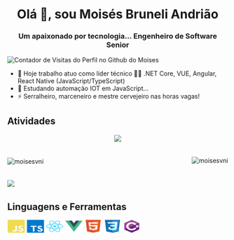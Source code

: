 <h1 align="center">Olá 👋, sou Moisés Bruneli Andrião</h1>
<h3 align="center">Um apaixonado por tecnologia... Engenheiro de Software Senior</h3>

<div align="left">
  <img src="https://visitor-badge.feriirawann.repl.co/?username=moisesvni&repo=murilonicemento&style=for-the-badge&label=Visitantes&logo=OpenTelemetry&color=61DAFB&contentType=svg" alt="Contador de Visitas do Perfil no Github do Moises" height="28px" />
</div>

- 🔭 Hoje trabalho atuo como lider técnico 👨‍🔧  .NET Core, VUE, Angular, React Native (JavaScript/TypeScript)
- 🌱 Estudando automação IOT em JavaScript...
- ⚡ Serralheiro, marceneiro e mestre cervejeiro nas horas vagas!


## Atividades
<div align="center">
  <img align="center" src="https://github-readme-activity-graph.vercel.app/graph?username=moisesvni&theme=vue&hide_border=true&show_icons=true&custom_title=Grafico%20de%20Contribuicao" />
</div>
<br/><br/>
<div>
  <img align="center" height="180em" src="https://github-readme-streak-stats.herokuapp.com/?user=moisesvni&theme=dark&hide_border=true" alt="moisesvni" />
  <img align="right" height="180em" src="https://github-readme-stats.vercel.app/api/top-langs?username=moisesvni&show_icons=true&theme=dark&locale=en&layout=compact&hide_border=true&custom_title=Linguagens%20mais%20Utilizadas" alt="moisesvni" /> 
</div>
<br/>
<br/>
<div>
    <img heigth="180em" src="https://github-readme-stats.vercel.app/api?username=moisesvni&show_icons=true&count_private=true&theme=dark" />
</div>

## Linguagens e Ferramentas
<div style="display:inline_block">
  <img align="center" alt="Moises-Js" height="30" width="40" src="https://raw.githubusercontent.com/devicons/devicon/master/icons/javascript/javascript-plain.svg" style="max-width:100%;">
  <img align="center" alt="Moises-Ts" height="30" width="40" src="https://raw.githubusercontent.com/devicons/devicon/master/icons/typescript/typescript-plain.svg" style="max-width:100%;">
  <img align="center" alt="Moises-React" height="30" width="40" src="https://raw.githubusercontent.com/devicons/devicon/master/icons/react/react-original.svg" style="max-width:100%;">
  <img align="center" alt="Moises-Vue" height="30" width="40" src="https://raw.githubusercontent.com/devicons/devicon/master/icons/vuejs/vuejs-original.svg" style="max-width:100%;">
  <img align="center" alt="Moises-HTML" height="30" width="40" src="https://raw.githubusercontent.com/devicons/devicon/master/icons/html5/html5-original.svg" style="max-width:100%;">
  <img align="center" alt="Moises-CSS" height="30" width="40" src="https://raw.githubusercontent.com/devicons/devicon/master/icons/css3/css3-original.svg" style="max-width:100%;">
  <img align="center" alt="Moises-Csharp" height="30" width="40" src="https://raw.githubusercontent.com/devicons/devicon/master/icons/csharp/csharp-original.svg" style="max-width:100%;">
</div>

